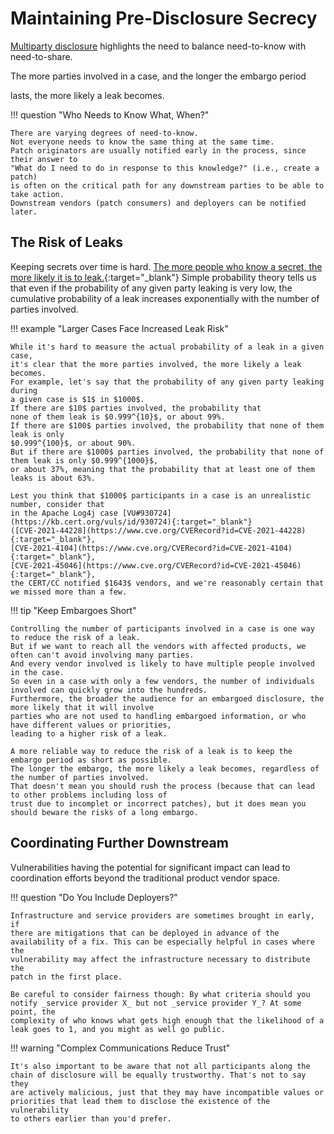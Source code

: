 # Maintaining Pre-Disclosure Secrecy

[Multiparty disclosure](mpcvd.md) highlights the need to balance need-to-know with need-to-share.
<!--start-->The more parties involved in a case, and the longer the embargo period
lasts, the more likely a leak becomes.<!--end-->

!!! question "Who Needs to Know What, When?"

    There are varying degrees of need-to-know.
    Not everyone needs to know the same thing at the same time.
    Patch originators are usually notified early in the process, since their answer to
    "What do I need to do in response to this knowledge?" (i.e., create a patch)
    is often on the critical path for any downstream parties to be able to take action.
    Downstream vendors (patch consumers) and deployers can be notified later.

## The Risk of Leaks

Keeping secrets over time is hard.
[The more people who know a secret, the more likely it is to leak.](https://doi.org/10.1371/journal.pone.0147905){:target="_blank"}
Simple probability theory tells us that even if the probability of any
given party leaking is very low, the cumulative probability of a leak
increases exponentially with the number of parties involved.

!!! example "Larger Cases Face Increased Leak Risk"

    While it's hard to measure the actual probability of a leak in a given case,
    it's clear that the more parties involved, the more likely a leak becomes.
    For example, let's say that the probability of any given party leaking during
    a given case is $1$ in $1000$.
    If there are $10$ parties involved, the probability that
    none of them leak is $0.999^{10}$, or about 99%.
    If there are $100$ parties involved, the probability that none of them leak is only
    $0.999^{100}$, or about 90%.
    But if there are $1000$ parties involved, the probability that none of them leak is only $0.999^{1000}$, 
    or about 37%, meaning that the probability that at least one of them leaks is about 63%.

    Lest you think that $1000$ participants in a case is an unrealistic number, consider that
    in the Apache Log4j case [VU#930724](https://kb.cert.org/vuls/id/930724){:target="_blank"} 
    ([CVE-2021-44228](https://www.cve.org/CVERecord?id=CVE-2021-44228){:target="_blank"},
    [CVE-2021-4104](https://www.cve.org/CVERecord?id=CVE-2021-4104){:target="_blank"},
    [CVE-2021-45046](https://www.cve.org/CVERecord?id=CVE-2021-45046){:target="_blank"},
    the CERT/CC notified $1643$ vendors, and we're reasonably certain that we missed more than a few.

!!! tip "Keep Embargoes Short"

    Controlling the number of participants involved in a case is one way to reduce the risk of a leak.
    But if we want to reach all the vendors with affected products, we often can't avoid involving many parties.
    And every vendor involved is likely to have multiple people involved in the case.
    So even in a case with only a few vendors, the number of individuals involved can quickly grow into the hundreds.
    Furthermore, the broader the audience for an embargoed disclosure, the more likely that it will involve
    parties who are not used to handling embargoed information, or who have different values or priorities, 
    leading to a higher risk of a leak.

    A more reliable way to reduce the risk of a leak is to keep the embargo period as short as possible.
    The longer the embargo, the more likely a leak becomes, regardless of the number of parties involved.
    That doesn't mean you should rush the process (because that can lead to other problems including loss of 
    trust due to incomplet or incorrect patches), but it does mean you should beware the risks of a long embargo.

## Coordinating Further Downstream

Vulnerabilities having the potential for significant impact can lead to
coordination efforts beyond the traditional product vendor space.

!!! question "Do You Include Deployers?"

    Infrastructure and service providers are sometimes brought in early, if
    there are mitigations that can be deployed in advance of the
    availability of a fix. This can be especially helpful in cases where the
    vulnerability may affect the infrastructure necessary to distribute the
    patch in the first place.

    Be careful to consider fairness though: By what criteria should you
    notify _service provider X_ but not _service provider Y_? At some point, the
    complexity of who knows what gets high enough that the likelihood of a
    leak goes to 1, and you might as well go public.

!!! warning "Complex Communications Reduce Trust"

    It's also important to be aware that not all participants along the
    chain of disclosure will be equally trustworthy. That's not to say they
    are actively malicious, just that they may have incompatible values or
    priorities that lead them to disclose the existence of the vulnerability
    to others earlier than you'd prefer.
